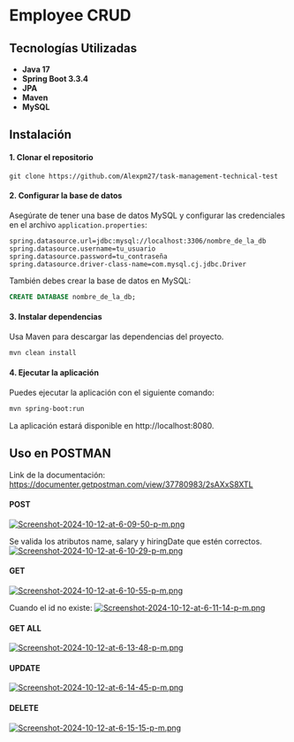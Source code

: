 # Employee CRUD


## Tecnologías Utilizadas

- **Java 17**
- **Spring Boot 3.3.4**
- **JPA**
- **Maven**
- **MySQL**


## Instalación

#### 1. Clonar el repositorio


`git clone https://github.com/Alexpm27/task-management-technical-test`

#### 2. Configurar la base de datos
Asegúrate de tener una base de datos MySQL y configurar las credenciales en el archivo `application.properties`:

``` properties
spring.datasource.url=jdbc:mysql://localhost:3306/nombre_de_la_db
spring.datasource.username=tu_usuario
spring.datasource.password=tu_contraseña
spring.datasource.driver-class-name=com.mysql.cj.jdbc.Driver
```

También debes crear la base de datos en MySQL:


``` sql
CREATE DATABASE nombre_de_la_db;
```
#### 3. Instalar dependencias
Usa Maven para descargar las dependencias del proyecto.


``` bash
mvn clean install
```
#### 4. Ejecutar la aplicación
Puedes ejecutar la aplicación con el siguiente comando:

``` bash
mvn spring-boot:run
```
La aplicación estará disponible en http://localhost:8080.

## Uso en POSTMAN
Link de la documentación: https://documenter.getpostman.com/view/37780983/2sAXxS8XTL
#### POST

[![Screenshot-2024-10-12-at-6-09-50-p-m.png](https://i.postimg.cc/C1SG37R9/Screenshot-2024-10-12-at-6-09-50-p-m.png)](https://postimg.cc/JyYHJbcQ)

Se valida los atributos name, salary y hiringDate que estén correctos.
[![Screenshot-2024-10-12-at-6-10-29-p-m.png](https://i.postimg.cc/1zp0723p/Screenshot-2024-10-12-at-6-10-29-p-m.png)](https://postimg.cc/06yJbtmQ)

#### GET
[![Screenshot-2024-10-12-at-6-10-55-p-m.png](https://i.postimg.cc/W4R6nTTN/Screenshot-2024-10-12-at-6-10-55-p-m.png)](https://postimg.cc/qNL3BfNS)

Cuando el id no existe:
[![Screenshot-2024-10-12-at-6-11-14-p-m.png](https://i.postimg.cc/bNJTYmmh/Screenshot-2024-10-12-at-6-11-14-p-m.png)](https://postimg.cc/3WspnFMS)
#### GET ALL
[![Screenshot-2024-10-12-at-6-13-48-p-m.png](https://i.postimg.cc/8zfmMj8X/Screenshot-2024-10-12-at-6-13-48-p-m.png)](https://postimg.cc/21mWfjSn)

#### UPDATE
[![Screenshot-2024-10-12-at-6-14-45-p-m.png](https://i.postimg.cc/dtx9hGfT/Screenshot-2024-10-12-at-6-14-45-p-m.png)](https://postimg.cc/JGjXgHM1)

#### DELETE
[![Screenshot-2024-10-12-at-6-15-15-p-m.png](https://i.postimg.cc/66zcNkLc/Screenshot-2024-10-12-at-6-15-15-p-m.png)](https://postimg.cc/fktmcgPS)

